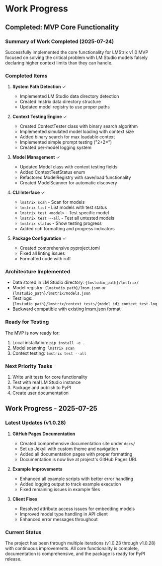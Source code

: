 # Work Progress

## Completed: MVP Core Functionality

### Summary of Work Completed (2025-07-24)

Successfully implemented the core functionality for LMStrix v1.0 MVP focused on solving the critical problem with LM Studio models falsely declaring higher context limits than they can handle.

### Completed Items

1. **System Path Detection** ✓
   - Implemented LM Studio data directory detection
   - Created lmstrix data directory structure  
   - Updated model registry to use proper paths

2. **Context Testing Engine** ✓
   - Created ContextTester class with binary search algorithm
   - Implemented simulated model loading with context size
   - Added binary search for max loadable context
   - Implemented simple prompt testing ("2+2=")
   - Created per-model logging system

3. **Model Management** ✓
   - Updated Model class with context testing fields
   - Added ContextTestStatus enum
   - Refactored ModelRegistry with save/load functionality
   - Created ModelScanner for automatic discovery

4. **CLI Interface** ✓
   - `lmstrix scan` - Scan for models
   - `lmstrix list` - List models with test status
   - `lmstrix test <model>` - Test specific model
   - `lmstrix test --all` - Test all untested models  
   - `lmstrix status` - Show testing progress
   - Added rich formatting and progress indicators

5. **Package Configuration** ✓
   - Created comprehensive pyproject.toml
   - Fixed all linting issues
   - Formatted code with ruff

### Architecture Implemented

- Data stored in LM Studio directory: `{lmstudio_path}/lmstrix/`
- Model registry: `{lmstudio_path}/lmsm.json` or `{lmstudio_path}/lmstrix/models.json`
- Test logs: `{lmstudio_path}/lmstrix/context_tests/{model_id}_context_test.log`
- Backward compatible with existing lmsm.json format

### Ready for Testing

The MVP is now ready for:
1. Local installation: `pip install -e .`
2. Model scanning: `lmstrix scan`
3. Context testing: `lmstrix test --all`

### Next Priority Tasks

1. Write unit tests for core functionality
2. Test with real LM Studio instance
3. Package and publish to PyPI
4. Create user documentation

## Work Progress - 2025-07-25

### Latest Updates (v1.0.28)

1. **GitHub Pages Documentation**
   - Created comprehensive documentation site under `docs/`
   - Set up Jekyll with custom theme and navigation
   - Added all documentation pages with proper formatting
   - Documentation is now live at project's GitHub Pages URL

2. **Example Improvements**
   - Enhanced all example scripts with better error handling
   - Added logging output to track example execution
   - Fixed remaining issues in example files

3. **Client Fixes**
   - Resolved attribute access issues for embedding models
   - Improved model type handling in API client
   - Enhanced error messages throughout

### Current Status

The project has been through multiple iterations (v1.0.23 through v1.0.28) with continuous improvements. All core functionality is complete, documentation is comprehensive, and the package is ready for PyPI release.